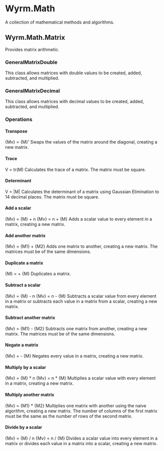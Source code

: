 # Wyrm.Math
A collection of mathematical methods and algorithms.
## Wyrm.Math.Matrix
Provides matrix arithmetic.
### GeneralMatrixDouble
This class allows matrices with double values to be created, added, subtracted, and multiplied.
### GeneralMatrixDecimal
This class allows matrices with decimal values to be created, added, subtracted, and multiplied.
### Operations
#### Transpose
{Mv} = {M}'
Swaps the values of the matrix around the diagonal, creating a new matrix.
#### Trace
V = tr(M)
Calculates the trace of a matrix.
The matrix must be square.
#### Determinant
V = |M|
Calculates the determinant of a matrix using Gaussian Elimination to 14 decimal places.
The matrix must be square.
#### Add a scalar
{Mv} = {M} + n
{Mv} = n + {M}
Adds a scalar value to every element in a matrix, creating a new matrix.
#### Add another matrix
{Mv} = {M1} + {M2}
Adds one matrix to another, creating a new matrix.
The matrices must be of the same dimensions.
#### Duplicate a matrix
{M} = + {M}
Duplicates a matrix.
#### Subtract a scalar
{Mv} = {M} - n
{Mv} = n - {M}
Subtracts a scalar value from every element in a matrix or subtracts each value in a matrix from a scalar, creating a new matrix.
#### Subtract another matrix
{Mv} = {M1} - {M2}
Subtracts one matrix from another, creating a new matrix.
The matrices must be of the same dimensions.
#### Negate a matrix
{Mv} = - {M}
Negates every value in a matrix, creating a new matrix.
#### Multiply by a scalar
{Mv} = {M} * n
{Mv} = n * {M}
Multiplies a scalar value with every element in a matrix, creating a new matrix.
#### Multiply another matrix
{Mv} = {M1} * {M2}
Multiplies one matrix with another using the naive algorithm, creating a new matrix.
The number of columns of the first matrix must be the same as the number of rows of the second matrix.
#### Divide by a scalar
{Mv} = {M} / n
{Mv} = n / {M}
Divides a scalar value into every element in a matrix or divides each value in a matrix into a scalar, creating a new matrix.
